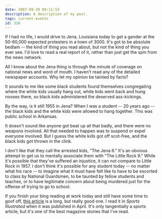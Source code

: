 ```yaml
---
date: 2007-09-20 09:11:53
description: A description of my post.
tags: current-events
id: 326
---
```

If I had no life, I would drive to Jena, Louisiana today to get a gander at the 50-60,000 expected protesters in a town of 3000.  It's got to be absolute bedlam -- the kind of thing you read about, but not the kind of thing you ever see.  I'd love to read a real report of it, rather than just get the spin from the news network.

All I know about the Jena thing is through the minute of coverage on national news and word of mouth.  I haven't read any of the detailed newspaper accounts.  Why let my opinion be tainted by facts?

It sounds to me like some black students found themselves congregating where the white kids usually hang out, white kids went back and hung nooses there, so black kids administered the deserved ass-kickings.  
<!--more-->
By the way, is it still 1955 in Jena?  When I was a student -- 20 years ago -- the black kids and the white kids were allowed to hang together.  This was public school in Arkansas.

It doesn't sound like anyone got beat up all that badly, and there were no weapons involved.  All that needed to happen was to suspend or expel everyone involved.  But I guess the white kids got off scot-free, and the black kids got thrown in the clink.  

I don't like that they call the arrested kids, "The Jena 6."  It's an obvious attempt to get us to mentally associate them with "The Little Rock 9."  While it's possible that they've suffered an injustice, it can not compare to Little Rock in 1957.  I don't think it's possible for any student today -- no  matter what his race -- to imagine what it must have felt like to have to be escorted to class by National Guardsmen, to be taunted by fellow students and teaches, or to have legitimate concern about being murdered just for the offense of trying to go to school.

If you finish your blog reading at work today and still have some time to goof off, <a href="http://sportsillustrated.cnn.com/2007/writers/the_bonus/04/05/little.rock0409/2.html" target="_blank">this article</a> is a long, but really good one.  I read it in <i>Sports Illustrated</i> when it was published in April.  It's only tangentially a sports article, but it's one of the best magazine stories that I've read.

